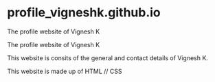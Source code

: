 # profile_vigneshk.github.io
The profile website of Vignesh K

The profile website of Vignesh K

This website is consits of the general and contact details of Vignesh K.

This website is made up of HTML // CSS
